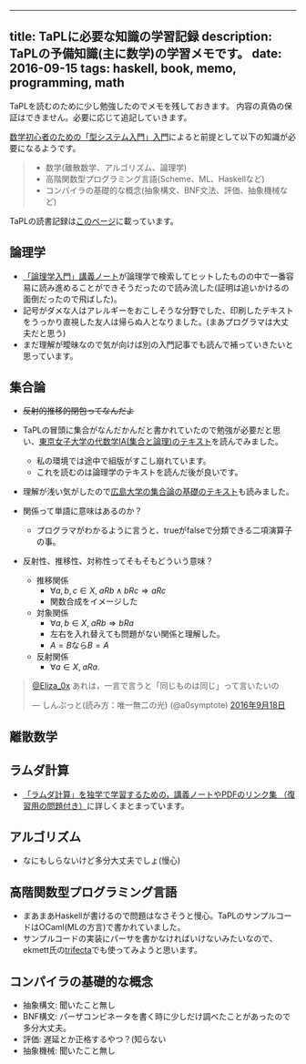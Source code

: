----
title: TaPLに必要な知識の学習記録
description: TaPLの予備知識(主に数学)の学習メモです。
date: 2016-09-15
tags: haskell, book, memo, programming, math
----

TaPLを読むのために少し勉強したのでメモを残しておきます。
内容の真偽の保証はできません。必要に応じて追記していきます。

[数学初心者のための「型システム入門」入門](http://zoetrope.hatenablog.jp/entry/2013/07/24/204613)によると前提として以下の知識が必要になるようです。

> - 数学(離散数学、アルゴリズム、論理学)
> - 高階関数型プログラミング言語(Scheme、ML、Haskellなど)
> - コンパイラの基礎的な概念(抽象構文、BNF文法、評価、抽象機械など)

TaPLの読書記録は[このページ](/posts/TaPL.html)に載っています。

<!--more-->

## 論理学

- [「論理学入門」講義ノート](http://abelard.flet.keio.ac.jp/person/mitsu/pdf/nyumon_logic.pdf)が論理学で検索してヒットしたものの中で一番容易に読み進めることができそうだったので読み流した(証明は追いかけるの面倒だったので飛ばした)。
- 記号がダメな人はアレルギーをおこしそうな分野でした、印刷したテキストをうっかり直視した友人は帰らぬ人となりました。(まあプログラマは大丈夫だと思う)
- まだ理解が曖昧なので気が向けば別の入門記事でも読んで補っていきたいと思っています。

## 集合論

- ~~反射的推移的閉包ってなんだよ~~
- TaPLの冒頭に集合がなんだかんだと書かれていたので勉強が必要だと思い、[東京女子大学の代数学IA(集合と論理)のテキスト](http://www.math.twcu.ac.jp/~yamauchi/text/2012/alg2012/set_logic.pdf)を読んでみました。
    + 私の環境では途中で組版がすこし崩れています。
    + これを読むのは論理学のテキストを読んだ後が良いです。
- 理解が浅い気がしたので[広島大学の集合論の基礎のテキスト](http://home.hiroshima-u.ac.jp/fujita/Class/Kisoron/set.pdf)も読みました。

- 関係って単語に意味はあるのか？
    + プログラマがわかるように言うと、trueがfalseで分類できる二項演算子の事。
- 反射性、推移性、対称性ってそもそもどういう意味？
    + 推移関係
        - $\forall a,b,c \in X,\; aRb \land bRc \Rightarrow aRc$
        - 関数合成をイメージした
    + 対象関係
        - $\forall a,b \in X,\; aRb \Rightarrow bRa$
        - 左右を入れ替えても問題がない関係と理解した。
        - $A=B$なら$B=A$
    + 反射関係
        - $\forall a \in X,\; aRa.$
<blockquote class="twitter-tweet" data-conversation="none" data-lang="ja"><p lang="ja" dir="ltr"><a href="https://twitter.com/Eliza_0x">@Eliza_0x</a> あれは，一言で言うと「同じものは同じ」って言いたいの</p>&mdash; しんぷっと(読み方：唯一無二の光) (@a0symptote) <a href="https://twitter.com/a0symptote/status/777573971227095040">2016年9月18日</a></blockquote>

## 離散数学

## ラムダ計算

- [「ラムダ計算」を独学で学習するための，講義ノートやPDFのリンク集 （復習用の問題付き）](http://language-and-engineering.hatenablog.jp/entry/20130313/LambdaCalculusBasicNoteLinks)に詳しくまとまっています。

## アルゴリズム

- なにもしらないけど多分大丈夫でしょ(慢心)

## 高階関数型プログラミング言語

- まあまあHaskellが書けるので問題はなさそうと慢心。TaPLのサンプルコードはOCaml(MLの方言)で書かれていました。
- サンプルコードの実装にパーサを書かなければいけないみたいなので、ekmett氏の[trifecta](http://hackage.haskell.org/package/trifecta)でも使ってみようと思います。

## コンパイラの基礎的な概念

- 抽象構文: 聞いたこと無し
- BNF構文: パーザコンビネータを書く時に少しだけ調べたことがあったので多分大丈夫。
- 評価: 遅延とか正格するやつ？(知らない
- 抽象機械: 聞いたこと無し

